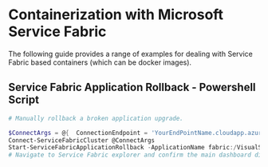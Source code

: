 # Containerization with Microsoft Service Fabric

The following guide provides a range of examples for dealing with Service Fabric based containers (which can be docker images).

## Service Fabric Application Rollback - Powershell Script

```powershell
# Manually rollback a broken application upgrade.

$ConnectArgs = @{  ConnectionEndpoint = 'YourEndPointName.cloudapp.azure.com:19000';  X509Credential = $True;  StoreLocation = 'CurrentUser';  StoreName = "MY";  ServerCommonName = "YourCertServerCommonNameGoesHere";  FindType = 'FindByThumbprint';  FindValue = "TheThumprintOfTheCertificate"   }
Connect-ServiceFabricCluster @ConnectArgs
Start-ServiceFabricApplicationRollback -ApplicationName fabric:/VisualStudio.ServiceFabricProjectName
# Navigate to Service Fabric explorer and confirm the main dashboard displays "Zero Application Upgrades in Progress".
```

